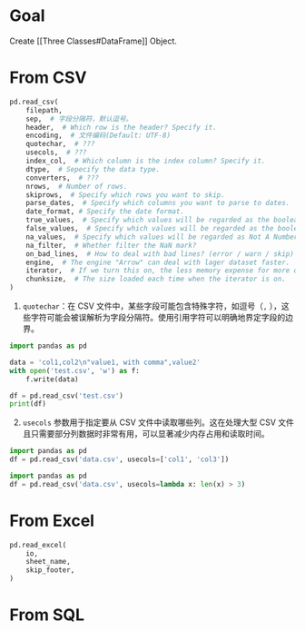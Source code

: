 # Goal
Create [[Three Classes#DataFrame]] Object.
# From CSV
```Python
pd.read_csv(
	filepath,
	sep,  # 字段分隔符，默认逗号。
	header,  # Which row is the header? Specify it.
	encoding,  # 文件编码(Default: UTF-8)
	quotechar,  # ???
	usecols,  # ???
	index_col,  # Which column is the index column? Specify it.
	dtype,  # Sepecify the data type.
	converters,  # ???
	nrows,  # Number of rows.
	skiprows,  # Specify which rows you want to skip.
	parse_dates,  # Specify which columns you want to parse to dates.
	date_format, # Specify the date format.
	true_values,  # Specify which values will be regarded as the boolean True?
	false_values,  # Specify which values will be regarded as the boolean False?
	na_values,  # Specify which values will be regarded as Not A Number?
	na_filter,  # Whether filter the NaN mark?
	on_bad_lines,  # How to deal with bad lines? (error / warn / skip)
	engine,  # The engine "Arrow" can deal with lager dataset faster.
	iterator,  # If we turn this on, the less memory expense for more data.
	chunksize,  # The size loaded each time when the iterator is on.
)
```
1. `quotechar`：在 CSV 文件中，某些字段可能包含特殊字符，如逗号（`,` ），这些字符可能会被误解析为字段分隔符。使用引用字符可以明确地界定字段的边界。
```Python
import pandas as pd

data = 'col1,col2\n"value1, with comma",value2' 
with open('test.csv', 'w') as f:
	f.write(data)

df = pd.read_csv('test.csv') 
print(df)
```
2. `usecols` 参数用于指定要从 CSV 文件中读取哪些列。这在处理大型 CSV 文件且只需要部分列数据时非常有用，可以显著减少内存占用和读取时间。
```Python
import pandas as pd 
df = pd.read_csv('data.csv', usecols=['col1', 'col3'])
```

```Python
import pandas as pd 
df = pd.read_csv('data.csv', usecols=lambda x: len(x) > 3)
```
# From Excel
```Python
pd.read_excel(
	io,
	sheet_name,
	skip_footer,
)
```
# From SQL
